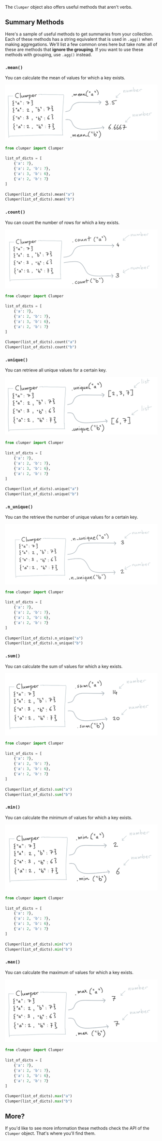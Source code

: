 The `Clumper` object also offers useful methods that aren't verbs.

## Summary Methods

Here's a sample of useful methods to get summaries from your collection.
Each of these methods has a string equivalent that is used in `.agg()`
when making aggregations. We'll list a few common ones here but take note:
all of these are methods that **ignore the grouping**. If you want to use these
methods with grouping, use `.agg()` instead.

### `.mean()`

You can calculate the mean of values for which a key exists.

![](../img/mean.png)

```python
from clumper import Clumper

list_of_dicts = [
    {'a': 7},
    {'a': 2, 'b': 7},
    {'a': 3, 'b': 6},
    {'a': 2, 'b': 7}
]

Clumper(list_of_dicts).mean("a")
Clumper(list_of_dicts).mean("b")
```

### `.count()`

You can count the number of rows for which a key exists.

![](../img/count.png)

```python
from clumper import Clumper

list_of_dicts = [
    {'a': 7},
    {'a': 2, 'b': 7},
    {'a': 3, 'b': 6},
    {'a': 2, 'b': 7}
]

Clumper(list_of_dicts).count("a")
Clumper(list_of_dicts).count("b")
```

### `.unique()`

You can retrieve all unique values for a certain key.

![](../img/unique.png)

```python
from clumper import Clumper

list_of_dicts = [
    {'a': 7},
    {'a': 2, 'b': 7},
    {'a': 3, 'b': 6},
    {'a': 2, 'b': 7}
]

Clumper(list_of_dicts).unique("a")
Clumper(list_of_dicts).unique("b")
```

### `.n_unique()`

You can the retrieve the number of unique values for a certain key.

![](../img/nunique.png)

```python
from clumper import Clumper

list_of_dicts = [
    {'a': 7},
    {'a': 2, 'b': 7},
    {'a': 3, 'b': 6},
    {'a': 2, 'b': 7}
]

Clumper(list_of_dicts).n_unique("a")
Clumper(list_of_dicts).n_unique("b")
```

### `.sum()`

You can calculate the sum of values for which a key exists.

![](../img/sum.png)

```python
from clumper import Clumper

list_of_dicts = [
    {'a': 7},
    {'a': 2, 'b': 7},
    {'a': 3, 'b': 6},
    {'a': 2, 'b': 7}
]

Clumper(list_of_dicts).sum("a")
Clumper(list_of_dicts).sum("b")
```

### `.min()`

You can calculate the minimum of values for which a key exists.

![](../img/min.png)

```python
from clumper import Clumper

list_of_dicts = [
    {'a': 7},
    {'a': 2, 'b': 7},
    {'a': 3, 'b': 6},
    {'a': 2, 'b': 7}
]

Clumper(list_of_dicts).min("a")
Clumper(list_of_dicts).min("b")
```

### `.max()`

You can calculate the maximum of values for which a key exists.

![](../img/max.png)

```python
from clumper import Clumper

list_of_dicts = [
    {'a': 7},
    {'a': 2, 'b': 7},
    {'a': 3, 'b': 6},
    {'a': 2, 'b': 7}
]

Clumper(list_of_dicts).max("a")
Clumper(list_of_dicts).max("b")
```

## More?

If you'd like to see more information these methods check the API
of the `Clumper` object. That's where you'll find them.
